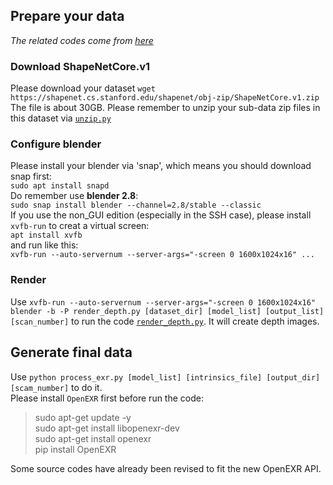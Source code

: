 ## Prepare your data
*The related codes come from [here](https://github.com/wentaoyuan/pcn/tree/master/render)*
### Download ShapeNetCore.v1
Please download your dataset `wget https://shapenet.cs.stanford.edu/shapenet/obj-zip/ShapeNetCore.v1.zip`  
The file is about 30GB. Please remember to unzip your sub-data zip files in this dataset via [`unzip.py`](https://github.com/hinczhang/Machine-Learning-for-3D-Geometry/blob/main/MSN/data_pre/unzip.py)  
### Configure blender  
Please install your blender via 'snap', which means you should download snap first:  
`sudo apt install snapd`  
Do remember use **blender 2.8**:  
`sudo snap install blender --channel=2.8/stable --classic`  
If you use the non_GUI edition (especially in the SSH case), please install `xvfb-run` to creat a virtual screen:  
`apt install xvfb`  
and run like this:  
`xvfb-run --auto-servernum --server-args="-screen 0 1600x1024x16" ...`  
### Render
Use `xvfb-run --auto-servernum --server-args="-screen 0 1600x1024x16" blender -b -P render_depth.py [dataset_dir] [model_list] [output_list] [scan_number]` to run the code [`render_depth.py`](https://github.com/hinczhang/Machine-Learning-for-3D-Geometry/blob/main/MSN/data_pre/render_depth.py). It will create depth images.
## Generate final data
Use `python process_exr.py [model_list] [intrinsics_file] [output_dir] [scam_number]` to do it.  
Please install `OpenEXR` first before run the code:
> sudo apt-get update -y  
> sudo apt-get install libopenexr-dev  
> sudo apt-get install openexr  
> pip install OpenEXR  
  
Some source codes have already been revised to fit the new OpenEXR API.
